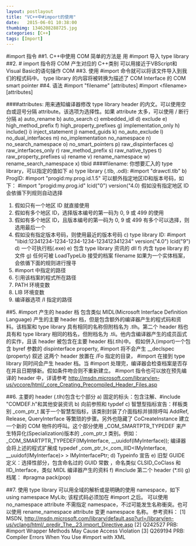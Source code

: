 ---layout: postlayouttitle: "VC++中#import的使用"date:   2015-06-01 10:38:00 thumbimg: 1346208288725.jpgcategories: [C++]tags: [Import]---<div>#import 指令##1. C++中使用 COM 简单的方法是用 #import 导入 type library##2. # import 指令将 COM 产生对应的 C++类别可以用接近于VBScript和Visual Basic的语句操作 COM##3. 使用 #import 命令就可以将该文件导入到我们的程式码中。type library 的内容将被转换为描述了 COM Interface 的 COM smart pointer##4. 语法#import "filename" [attributes]#import &lt;filename&gt; [attributes]####attributes:用来通知编译器修改 type library header 的内文。可以使用空白或逗号分隔 attribute。该选项为选择性。如果 attribute 太多，可以使用 / 断行分隔a) auto_renameb) auto_search c) embedded_idld) excludee) high_method_prefixf) high_property_prefixesg) implementation_onlyh) include() i) inject_statementj) named_guidsk) no_auto_excludel) no_dual_interfacesm) no_implementation no_namespace n) no_search_namespaceo) no_smart_pointersp) raw_dispinterfacesq) raw_interfaces_onlyr) raw_method_prefixs) raw_native_typest) raw_property_prefixesu) renamev) rename_namespacew) rename_search_namespacex) tlbid ####filename:你想要汇入的 type library，可以指定的值如下a) type library (.tlb, .odl): #import "drawctl.tlb"b) ProgID: #import "progid:my.prog.id.1.5" 可以额外指定地区ID和版本号码，如下： #import "progid:my.prog.id" lcid("0") version("4.0) 假如没有指定地区 ID 会依循下列规则自动选择 1) 假如只有一个地区 ID 就直接使用  2) 假如有多个地区 ID，选择版本编号的第一码为 0, 9 或 499 的使用 3) 假如有多个地区 ID，且版本编号的第一码为 0, 9 或 499 有多个可以选择，则选用最后一个 4) 假如没有指定版本号码，则使用最近的版本号码c) type library ID: #import "libid:12341234-1234-1234-1234-123412341234" version("4.0") lcid("9")d) 一个可执行档(.exe)e) 包含 type library 资讯的 dllf) 内含 type library 的文件g) 任何可被 LoadTypeLib 接受的档案filename 如果为一个实体档案，会依循下面的规则进行搜寻1) #import 中指定的路径2) 引用该档案的程式所在路径3) PATH 环境变数4) LIB 环境变数5) 编译器选项 /I 指定的路径##5. #import 产生的 header 档 包含类似 MIDL(Microsoft Interface Definition Language) 产生的主要 header 档，但是包含额外的编译器产生的程式码和资料。该档案和 type library 具有相同的名称但附档名为 .tlh。第二个 header 档也具有和 type library 相同的档名，但附档名为 .tli。他内含编译器产生的成员函式的实作，且该 header 被包含在主要 header 档(.tlh)中。 假如併入(import)一个包含 byref 参数的 dispinterface property, #import 将不会产生 __declspec (property) 叙述 这两个 header 放置在 /Fo 指定的目录， #import 在接到 type library 同时间会产生 header 档。当 #import 处理完，编译器会检查档案是否存在并且日期够新。假如条件吻合则不重新建立。 #import 指令也可以放在预先编译的 header 中，详请参考 <a href="http://msdn.microsoft.com/library/en-us/vccore/html/_core_Creating_Precompiled_Header_Files.asp"><span style="color: #000080;">http://msdn.microsoft.com/library/en-us/vccore/html/_core_Creating_Precompiled_Header_Files.asp</span></a> ##6. 主要的 header (.tlh)包含七个部分  a) 固定的标头：包含注解、#include "COMDEF.h"和其他安装资讯 b) 向前参照和 typdef c) 智慧型指标宣告：样板类别 _com_ptr_t 属于一个智慧型指标，该类别封装了介面指标并排除呼叫 AddRef, Release, QueryInterface 等繁琐的步骤。另外也隐藏了 CoCreateInstance 建立一个新的 COM 物件的呼叫。这个部分使用 _COM_SMARTPTR_TYPEDEF 来产生特异化(Specialization)版本的 _com_ptr_t 类别。例如：_COM_SMARTPTR_TYPEDEF(IMyInterface, __uuidof(IMyInterface));编译器会将上述的程式扩展成typedef _com_ptr_t&lt;_com_IIID&lt;IMyInterface, __uuidof(IMyInterface)&gt; &gt; IMyInterfacePtr; d) Typeinfo 宣告 e) 旧型 GUIDE 定义：选择性部分，包含命名过的 GUID 常数 ，命名类似 CLSID_CoClass 和 IID_Interface，类似 MIDL 编译器产生的资料 f) #include 第二个 header (*.tli) g) 档尾： #pragma pack(pop) ##7. 使用 type library 可以用全域的解析或是明确的使用 namespace，如下using namespace MyLib; 该程式码必须加在 #import 之后。 可以使用 no_namespace attribute 不需指定 namespace，不过可能发生名称衝突。也可以使用 rename_namespace attribute 变更 namespace 名称。参考资料：[1] MSDN, <a href="http://msdn.microsoft.com/library/default.asp?url=/library/en-us/vclang/html/_predir_The_.23.import_Directive.asp"><span style="color: #000080;">http://msdn.microsoft.com/library/default.asp?url=/library/en-us/vclang/html/_predir_The_.23.import_Directive.asp</span></a>[2] Q242527 PRB: #import Wrapper Methods May Cause Access Violation [3] Q269194 PRB: Compiler Errors When You Use #import with XML </div>